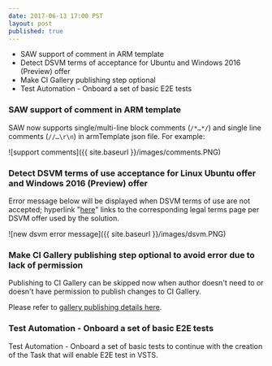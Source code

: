 ```yaml
--- 
date: 2017-06-13 17:00 PST
layout: post
published: true
---
```


- SAW support of comment in ARM template
- Detect DSVM terms of acceptance for Ubuntu and Windows 2016 (Preview) offer
- Make CI Gallery publishing step optional 
- Test Automation - Onboard a set of basic E2E tests

<!--more-->

### SAW support of comment in ARM template

SAW now supports single/multi-line block comments (`/*…*/`) and single line comments (`//…\r\n`) in armTemplate json file. For example:

![support comments]({{ site.baseurl }}/images/comments.PNG)

### Detect DSVM terms of use acceptance for Linux Ubuntu offer and Windows 2016 (Preview) offer

Error message below will be displayed when DSVM terms of use are not accepted; hyperlink "[here]()" links to the corresponding legal terms page per DSVM offer used by the solution.

![new dsvm error message]({{ site.baseurl }}/images/dsvm.PNG)

### Make CI Gallery publishing step optional to avoid error due to lack of permission

Publishing to CI Gallery can be skipped now when author doesn't need to or doesn't have permission to publish changes to CI Gallery.

Please refer to [gallery publishing details here](https://github.com/Azure/Azure-CloudIntelligence-SolutionAuthoringWorkspace/blob/master/docs/solution-publishing.md#gallery-publish-details).

###  Test Automation - Onboard a set of basic E2E tests

Test Automation - Onboard a set of basic tests to continue with the creation of the Task that will enable E2E test in VSTS.

